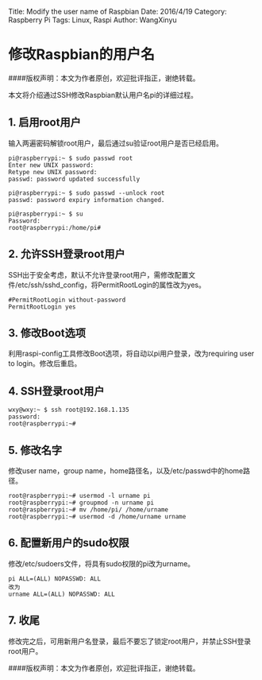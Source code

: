 Title: Modify the user name of Raspbian
Date: 2016/4/19
Category: Raspberry Pi
Tags: Linux, Raspi
Author: WangXinyu
# 修改Raspbian的用户名
####版权声明：本文为作者原创，欢迎批评指正，谢绝转载。

本文将介绍通过SSH修改Raspbian默认用户名pi的详细过程。
## 1. 启用root用户
输入两遍密码解锁root用户，最后通过su验证root用户是否已经启用。

	pi@raspberrypi:~ $ sudo passwd root
	Enter new UNIX password: 
	Retype new UNIX password: 
	passwd: password updated successfully
	
	pi@raspberrypi:~ $ sudo passwd --unlock root
	passwd: password expiry information changed.
	
	pi@raspberrypi:~ $ su
	Password: 
	root@raspberrypi:/home/pi#

## 2. 允许SSH登录root用户
SSH出于安全考虑，默认不允许登录root用户，需修改配置文件/etc/ssh/sshd_config，将PermitRootLogin的属性改为yes。

	#PermitRootLogin without-password
	PermitRootLogin yes
## 3. 修改Boot选项
利用raspi-config工具修改Boot选项，将自动以pi用户登录，改为requiring user to login。修改后重启。
## 4. SSH登录root用户

	wxy@wxy:~ $ ssh root@192.168.1.135
	password: 
	root@raspberrypi:~# 
	
## 5. 修改名字
修改user name，group name，home路径名，以及/etc/passwd中的home路径。

	root@raspberrypi:~# usermod -l urname pi
	root@raspberrypi:~# groupmod -n urname pi
	root@raspberrypi:~# mv /home/pi/ /home/urname
	root@raspberrypi:~# usermod -d /home/urname urname

## 6. 配置新用户的sudo权限
修改/etc/sudoers文件，将具有sudo权限的pi改为urname。

	pi ALL=(ALL) NOPASSWD: ALL
	改为
	urname ALL=(ALL) NOPASSWD: ALL
	
## 7. 收尾
修改完之后，可用新用户名登录，最后不要忘了锁定root用户，并禁止SSH登录root用户。


####版权声明：本文为作者原创，欢迎批评指正，谢绝转载。
